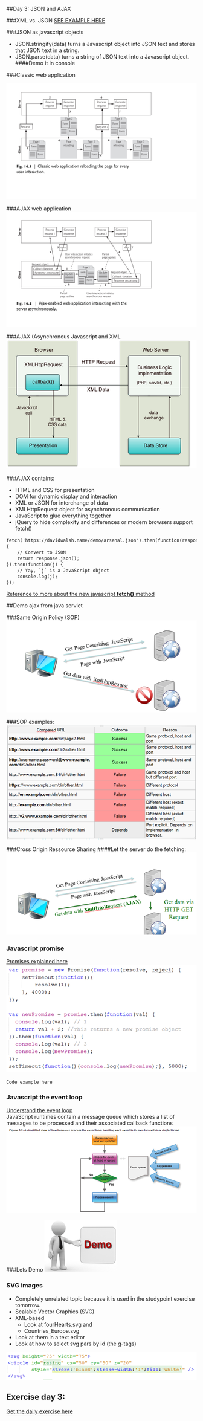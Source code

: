 
##Day 3: JSON and AJAX

###XML vs. JSON
[SEE EXAMPLE HERE](https://www.w3schools.com/js/js_json_xml.asp)  

###JSON as javascript objects
- JSON.stringify(data) turns a Javascript object into JSON text and stores that JSON text in a string.
- JSON.parse(data) turns a string of JSON text into a Javascript object.
####Demo it in console

###Classic web application

![](img/classicwebapp.png)  


###AJAX web application
![](img/ajaxwebapp.png)  

###AJAX (Asynchronous Javascript and XML
![](img/async.png)  

###AJAX contains:

- HTML and CSS for presentation
- DOM for dynamic display and interaction
- XML or JSON for interchange of data
- XMLHttpRequest object for asynchronous communication
- JavaScript to glue everything together
- jQuery to hide complexity and differences or modern browsers support fetch()

```
fetch('https://davidwalsh.name/demo/arsenal.json').then(function(response) { 
	// Convert to JSON
	return response.json();
}).then(function(j) {
	// Yay, `j` is a JavaScript object
	console.log(j); 
});
```  

[Reference to more about the new javascript **fetch()** method](https://davidwalsh.name/fetch)  

##Demo ajax from java servlet  

###Same Origin Policy (SOP)
![](img/SOP.png)  

###SOP examples: 
![](img/SOP2.png)  

###Cross Origin Ressource Sharing
####Let the server do the fetching:
![](img/cors.png)

### Javascript promise
[Promises explained here](http://www.html5rocks.com/en/tutorials/es6/promises/)  
![](img/promise.png)
```
Code example here
```
### Javascript the event loop
[Understand the event loop](http://blog.carbonfive.com/2013/10/27/the-javascript-event-loop-explained/)  
JavaScript runtimes contain a message queue which stores a list of messages to be processed and their associated callback functions
![](img/eventloop.png)



###Lets Demo
![](img/demoman.png)


### SVG images
- Completely unrelated topic because it is used in the studypoint exercise tomorrow.
- Scalable Vector Graphics (SVG)
- XML-based
    - Look at fourHearts.svg and 
    - Countries_Europe.svg 
- Look at them in a text editor
- Look at how to select svg pars by id (the g-tags)

![](img/svgcode.png)


## Exercise day 3: 
[Get the daily exercise here](../exercises/ajaxandjson.pdf)
